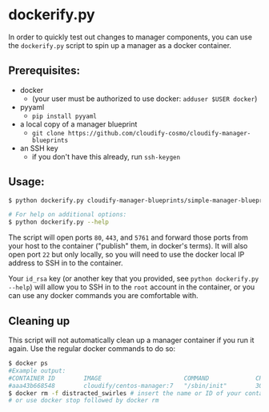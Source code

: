 # dockerify.py

In order to quickly test out changes to manager components, you can use the `dockerify.py` script to spin up a manager as a docker container.


## Prerequisites:
- docker
    - (your user must be authorized to use docker: `adduser $USER docker`)
- pyyaml
    - `pip install pyyaml`
- a local copy of a manager blueprint
    - `git clone https://github.com/cloudify-cosmo/cloudify-manager-blueprints`
- an SSH key
    - if you don't have this already, run `ssh-keygen`


## Usage:
```bash
$ python dockerify.py cloudify-manager-blueprints/simple-manager-blueprint.yaml

# For help on additional options:
$ python dockerify.py --help
```

The script will open ports `80`, `443`, and `5761` and forward those ports from your host to the container ("publish" them, in docker's terms).
It will also open port `22` but only locally, so you will need to use the docker local IP address to SSH in to the container.

Your `id_rsa` key (or another key that you provided, see `python dockerify.py --help`) will allow you to SSH in to the `root` account in the container, or you can use any docker commands you are comfortable with.


## Cleaning up
This script will not automatically clean up a manager container if you run it again. Use the regular docker commands to do so:
```bash
$ docker ps
#Example output:
#CONTAINER ID        IMAGE                       COMMAND             CREATED             STATUS              PORTS                                                                      NAMES
#aaa43b668548        cloudify/centos-manager:7   "/sbin/init"        30 hours ago        Up 30 hours         0.0.0.0:80->80/tcp, 0.0.0.0:443->443/tcp, 22/tcp, 0.0.0.0:5671->5671/tcp   distracted_swirles
$ docker rm -f distracted_swirles # insert the name or ID of your container here
# or use docker stop followed by docker rm
```
